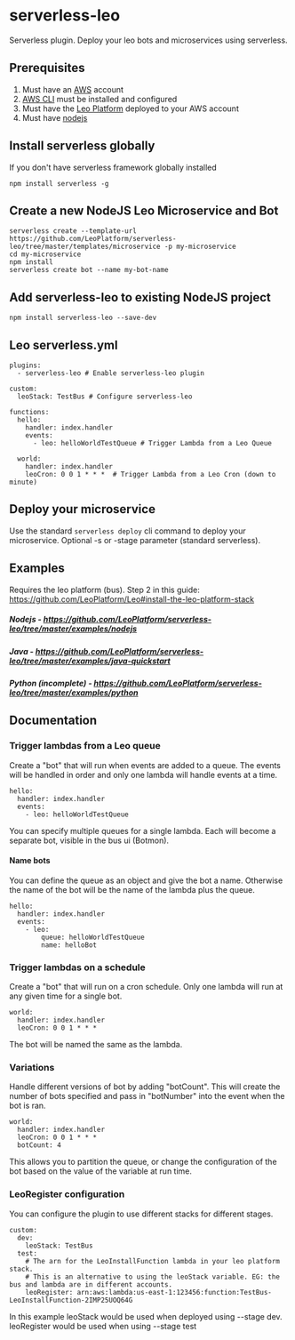# serverless-leo
Serverless plugin. Deploy your leo bots and microservices using serverless.

## Prerequisites

1. Must have an [AWS](https://aws.amazon.com/) account
2. [AWS CLI](https://docs.aws.amazon.com/cli/latest/userguide/cli-chap-install.html) must be installed and configured
3. Must have the [Leo Platform](https://github.com/LeoPlatform/Leo#install-the-leo-platform-stack) deployed to your AWS account
4. Must have [nodejs](https://nodejs.org/en/)


## Install serverless globally
If you don't have serverless framework globally installed
```
npm install serverless -g
```

## Create a new NodeJS Leo Microservice and Bot
```
serverless create --template-url https://github.com/LeoPlatform/serverless-leo/tree/master/templates/microservice -p my-microservice
cd my-microservice
npm install
serverless create bot --name my-bot-name
```

## Add serverless-leo to existing NodeJS project
```
npm install serverless-leo --save-dev
```

## Leo serverless.yml
```
plugins:
  - serverless-leo # Enable serverless-leo plugin

custom:
  leoStack: TestBus # Configure serverless-leo

functions:
  hello:
    handler: index.handler
    events:
      - leo: helloWorldTestQueue # Trigger Lambda from a Leo Queue
  
  world:
    handler: index.handler
    leoCron: 0 0 1 * * *  # Trigger Lambda from a Leo Cron (down to minute)
```

## Deploy your microservice
Use the standard `serverless deploy` cli command to deploy your microservice. Optional -s or -stage parameter (standard serverless).

## Examples
Requires the leo platform (bus). Step 2 in this guide: https://github.com/LeoPlatform/Leo#install-the-leo-platform-stack
##### Nodejs - https://github.com/LeoPlatform/serverless-leo/tree/master/examples/nodejs
##### Java - https://github.com/LeoPlatform/serverless-leo/tree/master/examples/java-quickstart
##### Python (incomplete) - https://github.com/LeoPlatform/serverless-leo/tree/master/examples/python

## Documentation
### Trigger lambdas from a Leo queue
Create a "bot" that will run when events are added to a queue. The events will be handled in order and only one lambda will handle events at a time.
```
hello:
  handler: index.handler
  events:
    - leo: helloWorldTestQueue
```
You can specify multiple queues for a single lambda. Each will become a separate bot, visible in the bus ui (Botmon).
#### Name bots
You can define the queue as an object and give the bot a name. Otherwise the name of the bot will be the name of the lambda plus the queue.
```
hello:
  handler: index.handler
  events:
    - leo: 
        queue: helloWorldTestQueue
        name: helloBot
```

### Trigger lambdas on a schedule
Create a "bot" that will run on a cron schedule. Only one lambda will run at any given time for a single bot.
```
world:
  handler: index.handler
  leoCron: 0 0 1 * * * 
```
The bot will be named the same as the lambda.

### Variations
Handle different versions of bot by adding "botCount". This will create the number of bots specified and pass in "botNumber" into the event when the bot is ran.
```
world:
  handler: index.handler
  leoCron: 0 0 1 * * * 
  botCount: 4
```
This allows you to partition the queue, or change the configuration of the bot based on the value of the variable at run time.

### LeoRegister configuration
You can configure the plugin to use different stacks for different stages.
```
custom:
  dev:
    leoStack: TestBus
  test:
    # The arn for the LeoInstallFunction lambda in your leo platform stack.
    # This is an alternative to using the leoStack variable. EG: the bus and lambda are in different accounts.
    leoRegister: arn:aws:lambda:us-east-1:123456:function:TestBus-LeoInstallFunction-2IMP25UOQ64G
```
In this example leoStack would be used when deployed using --stage dev. leoRegister would be used when using --stage test
